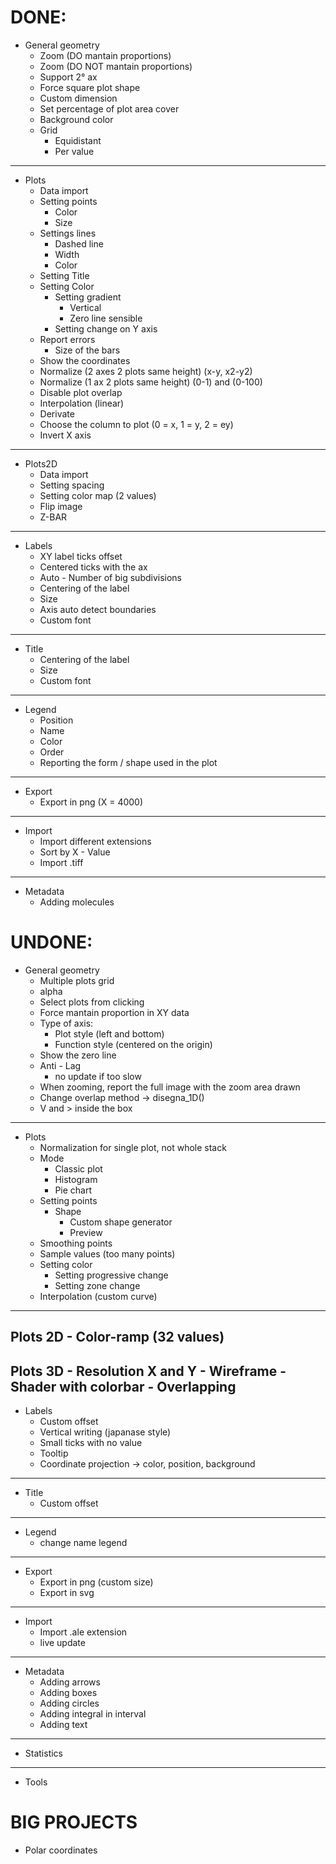 # DONE:

- General geometry
    - Zoom (DO mantain proportions)
    - Zoom (DO NOT mantain proportions)
    - Support 2° ax
    - Force square plot shape
    - Custom dimension
    - Set percentage of plot area cover
    - Background color
    - Grid
        - Equidistant
        - Per value
---
- Plots
    - Data import
    - Setting points
        - Color
        - Size
    - Settings lines
        - Dashed line
        - Width
        - Color
    - Setting Title
    - Setting Color
        - Setting gradient
            - Vertical
            - Zero line sensible
        - Setting change on Y axis
    - Report errors
        - Size of the bars
    - Show the coordinates
    - Normalize (2 axes 2 plots same height) (x-y, x2-y2)
    - Normalize (1 ax 2 plots same height) (0-1) and (0-100)
    - Disable plot overlap
    - Interpolation (linear)
    - Derivate
    - Choose the column to plot (0 = x, 1 = y, 2 = ey)
    - Invert X axis
---
- Plots2D
    - Data import
    - Setting spacing
    - Setting color map (2 values)
    - Flip image
    - Z-BAR
---
- Labels
    - XY label ticks offset
    - Centered ticks with the ax
    - Auto - Number of big subdivisions 
    - Centering of the label
    - Size
    - Axis auto detect boundaries
    - Custom font
---
- Title
    - Centering of the label
    - Size
    - Custom font
---
- Legend
    - Position
    - Name
    - Color
    - Order
    - Reporting the form / shape used in the plot
---
- Export
    - Export in png (X = 4000)
---
- Import
    - Import different extensions
    - Sort by X - Value
    - Import .tiff
---
- Metadata
    - Adding molecules

# UNDONE:
- General geometry
    - Multiple plots grid
    - alpha
    - Select plots from clicking
    - Force mantain proportion in XY data
    - Type of axis:
        - Plot style (left and bottom)
        - Function style (centered on the origin)
    - Show the zero line
    - Anti - Lag 
        - no update if too slow
    - When zooming, report the full image with the zoom area drawn
    - Change overlap method -> disegna_1D()
    - V and > inside the box
---
- Plots
    - Normalization for single plot, not whole stack
    - Mode
        - Classic plot
        - Histogram
        - Pie chart
    - Setting points
        - Shape
            - Custom shape generator
            - Preview   
    - Smoothing points
    - Sample values (too many points)
    - Setting color
        - Setting progressive change
        - Setting zone change
    - Interpolation (custom curve)
---
Plots 2D
    - Color-ramp (32 values)
---
Plots 3D
    - Resolution X and Y
    - Wireframe
    - Shader with colorbar
    - Overlapping
---
- Labels
    - Custom offset
    - Vertical writing (japanase style)
    - Small ticks with no value
    - Tooltip
    - Coordinate projection -> color, position, background
---
- Title
    - Custom offset
---
- Legend
    - change name legend   
---
- Export
    - Export in png (custom size)
    - Export in svg
---
- Import
    - Import .ale extension
    - live update
---
- Metadata
    - Adding arrows
    - Adding boxes
    - Adding circles
    - Adding integral in interval
    - Adding text
---
- Statistics
---
- Tools

# BIG PROJECTS
- Polar coordinates












